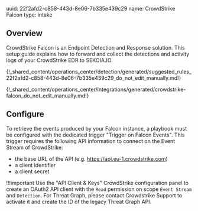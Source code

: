 uuid: 22f2afd2-c858-443d-8e06-7b335e439c29
name: CrowdStrike Falcon
type: intake

## Overview

CrowdStrike Falcon is an Endpoint Detection and Response solution.
This setup guide explains how to forward and collect the detections and activity logs of your CrowdStrike EDR to SEKOIA.IO.

{!_shared_content/operations_center/detection/generated/suggested_rules_22f2afd2-c858-443d-8e06-7b335e439c29_do_not_edit_manually.md!}

{!_shared_content/operations_center/integrations/generated/crowdstrike-falcon_do_not_edit_manually.md!}

## Configure

To retrieve the events produced by your Falcon instance, a playbook must be configured with the dedicated trigger "Trigger on Falcon Events". This trigger requires the following API information to connect on the Event Stream of CrowdStrike:

* the base URL of the API (e.g. https://api.eu-1.crowdstrike.com)
* a client identifier
* a client secret

!!!important
    Use the "API Client & Keys" CrowdStrike configuration panel to create an OAuth2 API client with the `Read` permission on scope `Event Stream` and `Detection`. For Threat Graph, please contact Crowdstrike Support to activate it and create the ID of the legacy Threat Graph API.

